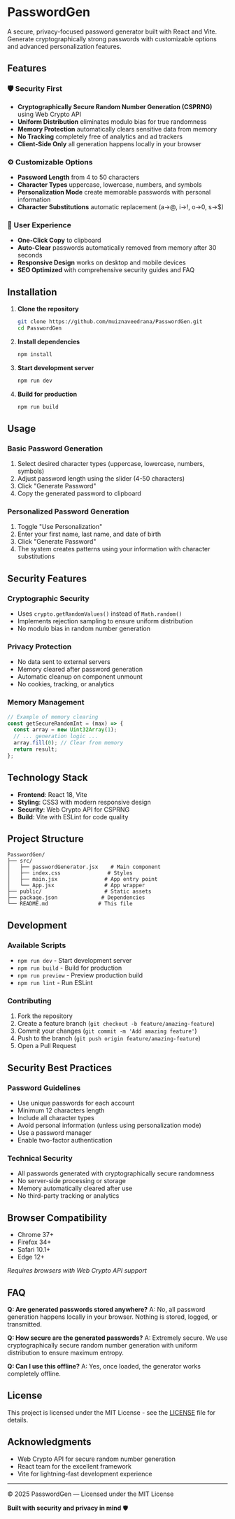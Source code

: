 # PasswordGen

A secure, privacy-focused password generator built with React and Vite. Generate cryptographically strong passwords with customizable options and advanced personalization features.

## Features

### 🛡️ Security First
- **Cryptographically Secure Random Number Generation (CSPRNG)** using Web Crypto API
- **Uniform Distribution** eliminates modulo bias for true randomness
- **Memory Protection** automatically clears sensitive data from memory
- **No Tracking** completely free of analytics and ad trackers
- **Client-Side Only** all generation happens locally in your browser

### ⚙️ Customizable Options
- **Password Length** from 4 to 50 characters
- **Character Types** uppercase, lowercase, numbers, and symbols
- **Personalization Mode** create memorable passwords with personal information
- **Character Substitutions** automatic replacement (a→@, i→!, o→0, s→$)

### 🎯 User Experience
- **One-Click Copy** to clipboard
- **Auto-Clear** passwords automatically removed from memory after 30 seconds
- **Responsive Design** works on desktop and mobile devices
- **SEO Optimized** with comprehensive security guides and FAQ

## Installation

1. **Clone the repository**
   ```bash
   git clone https://github.com/muiznaveedrana/PasswordGen.git
   cd PasswordGen
   ```

2. **Install dependencies**
   ```bash
   npm install
   ```

3. **Start development server**
   ```bash
   npm run dev
   ```

4. **Build for production**
   ```bash
   npm run build
   ```

## Usage

### Basic Password Generation
1. Select desired character types (uppercase, lowercase, numbers, symbols)
2. Adjust password length using the slider (4-50 characters)
3. Click "Generate Password"
4. Copy the generated password to clipboard

### Personalized Password Generation
1. Toggle "Use Personalization"
2. Enter your first name, last name, and date of birth
3. Click "Generate Password"
4. The system creates patterns using your information with character substitutions

## Security Features

### Cryptographic Security
- Uses `crypto.getRandomValues()` instead of `Math.random()`
- Implements rejection sampling to ensure uniform distribution
- No modulo bias in random number generation

### Privacy Protection
- No data sent to external servers
- Memory cleared after password generation
- Automatic cleanup on component unmount
- No cookies, tracking, or analytics

### Memory Management
```javascript
// Example of memory clearing
const getSecureRandomInt = (max) => {
  const array = new Uint32Array(1);
  // ... generation logic ...
  array.fill(0); // Clear from memory
  return result;
};
```

## Technology Stack

- **Frontend**: React 18, Vite
- **Styling**: CSS3 with modern responsive design
- **Security**: Web Crypto API for CSPRNG
- **Build**: Vite with ESLint for code quality

## Project Structure

```
PasswordGen/
├── src/
│   ├── passwordGenerator.jsx    # Main component
│   ├── index.css               # Styles
│   ├── main.jsx               # App entry point
│   └── App.jsx                # App wrapper
├── public/                    # Static assets
├── package.json              # Dependencies
└── README.md                # This file
```

## Development

### Available Scripts
- `npm run dev` - Start development server
- `npm run build` - Build for production
- `npm run preview` - Preview production build
- `npm run lint` - Run ESLint

### Contributing
1. Fork the repository
2. Create a feature branch (`git checkout -b feature/amazing-feature`)
3. Commit your changes (`git commit -m 'Add amazing feature'`)
4. Push to the branch (`git push origin feature/amazing-feature`)
5. Open a Pull Request

## Security Best Practices

### Password Guidelines
- Use unique passwords for each account
- Minimum 12 characters length
- Include all character types
- Avoid personal information (unless using personalization mode)
- Use a password manager
- Enable two-factor authentication

### Technical Security
- All passwords generated with cryptographically secure randomness
- No server-side processing or storage
- Memory automatically cleared after use
- No third-party tracking or analytics

## Browser Compatibility

- Chrome 37+
- Firefox 34+
- Safari 10.1+
- Edge 12+

*Requires browsers with Web Crypto API support*

## FAQ

**Q: Are generated passwords stored anywhere?**
A: No, all password generation happens locally in your browser. Nothing is stored, logged, or transmitted.

**Q: How secure are the generated passwords?**
A: Extremely secure. We use cryptographically secure random number generation with uniform distribution to ensure maximum entropy.

**Q: Can I use this offline?**
A: Yes, once loaded, the generator works completely offline.

## License

This project is licensed under the MIT License - see the [LICENSE](LICENSE) file for details.

## Acknowledgments

- Web Crypto API for secure random number generation
- React team for the excellent framework
- Vite for lightning-fast development experience

---

© 2025 PasswordGen — Licensed under the MIT License

**Built with security and privacy in mind** 🛡️